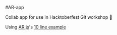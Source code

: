 #AR-app

Collab app for use in Hacktoberfest Git workshop 🎉

Using [AR.js](https://github.com/jeromeetienne/AR.js)'s [10 line example](https://medium.com/arjs/augmented-reality-in-10-lines-of-html-4e193ea9fdbf)
